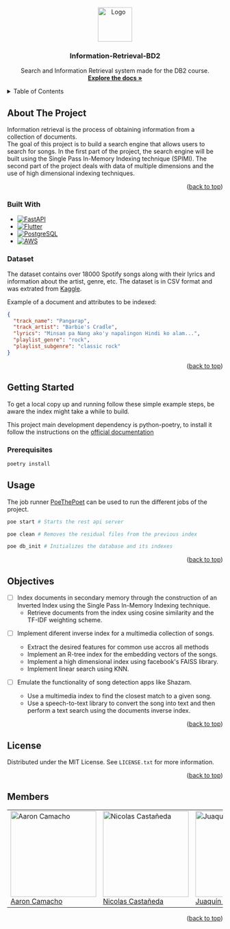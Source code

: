 <!-- Improved compatibility of back to top link -->

<a name="readme-top"></a>

<!-- PROJECT SHIELDS -->
<!-- [![displayed text][displayed image url]][link url] -->

<!-- PROJECT LOGO -->
<br />
<div align="center">
  <a href="https://github.com/Enriquefft/repo_name">
    <img src="images/logo.png" alt="Logo" width="80" height="80">
  </a>

<h3 align="center">Information-Retrieval-BD2</h3>

<p align="center">
    Search and Information Retrieval system made for the DB2 course.
    <br />
    <a href="https://github.com/Enriquefft/Information-Retrieval-BD2/wiki"><strong>Explore the docs »</strong></a>
    <br />
  </p>
</div>

<!-- TABLE OF CONTENTS -->
<details>
  <summary>Table of Contents</summary>
  <ol>
    <li>
      <a href="#about-the-project">About The Project</a>
      <ul>
        <li><a href="#built-with">Built With</a></li>
      </ul>
    </li>
    <li>
      <a href="#getting-started">Getting Started</a>
      <ul>
        <li><a href="#prerequisites">Prerequisites</a></li>
        <li><a href="#installation">Installation</a></li>
      </ul>
    </li>
    <li><a href="#usage">Usage</a></li>
    <li><a href="#roadmap">Roadmap</a></li>
    <li><a href="#contributing">Contributing</a></li>
    <li><a href="#license">License</a></li>
    <li><a href="#contact">Contact</a></li>
    <li><a href="#acknowledgments">Acknowledgments</a></li>
  </ol>
</details>

## About The Project

Information retrieval is the process of obtaining information from a collection
of documents.\
The goal of this project is to build a search engine that allows users to search
for songs. In the first part of the project, the search engine will be built
using the Single Pass In-Memory Indexing technique (SPIMI). The second part of
the project deals with data of multiple dimensions and the use of high
dimensional indexing techniques.

<p align="right">(<a href="#readme-top">back to top</a>)</p>

### Built With

- [![FastAPI][FastAPI]][FastAPI-url]
- [![Flutter][Flutter]][Futter-url]
- [![PostgreSQL][PostgreSQL]][PostgreSQL-url]
- [![AWS][AWS]][AWS-url]

### Dataset

The dataset contains over 18000 Spotify songs along with their lyrics and
information about the artist, genre, etc. The dataset is in CSV format and was
extrated from
[Kaggle](https://www.kaggle.com/imuhammad/audio-features-and-lyrics-of-spotify-songs).

Example of a document and attributes to be indexed:

```json
{
  "track_name": "Pangarap",
  "track_artist": "Barbie's Cradle",
  "lyrics": "Minsan pa Nang ako'y napalingon Hindi ko alam...",
  "playlist_genre": "rock",
  "playlist_subgenre": "classic rock"
}
```

<p align="right">(<a href="#readme-top">back to top</a>)</p>

<!-- GETTING STARTED -->

## Getting Started

To get a local copy up and running follow these simple example steps, be aware
the index might take a while to build.

This project main development dependency is python-poetry, to install it follow
the instructions on the
[official documentation](https://python-poetry.org/docs/#installation)

### Prerequisites

```sh
poetry install
```

<!-- USAGE EXAMPLES -->

## Usage

<!-- poe the poet-->

The job runner [PoeThePoet](https://poethepoet.natn.io/) can be used to run the
different jobs of the project.

```sh
poe start # Starts the rest api server
```

```sh
poe clean # Removes the residual files from the previous index
```

```sh
poe db_init # Initializes the database and its indexes
```

<p align="right">(<a href="#readme-top">back to top</a>)</p>

<!-- OBJECTIVES -->

## Objectives

- [ ] Index documents in secondary memory through the construction of an
      Inverted Index using the Single Pass In-Memory Indexing technique.
  - Retrieve documents from the index using cosine similarity and the TF-IDF
    weighting scheme.

<!-- Sound -->

- [ ] Implement diferent inverse index for a multimedia collection of songs.

  - Extract the desired features for common use accros all methods
  - Implement an R-tree index for the embedding vectors of the songs.
  - Implement a high dimensional index using facebook's FAISS library.
  - Implement linear search using KNN.

- [ ] Emulate the functionality of song detection apps like Shazam.
  - Use a multimedia index to find the closest match to a given song.
  - Use a speech-to-text library to convert the song into text and then perform
    a text search using the documents inverse index.

<p align="right">(<a href="#readme-top">back to top</a>)</p>



## License

Distributed under the MIT License. See `LICENSE.txt` for more information.

<p align="right">(<a href="#readme-top">back to top</a>)</p>

<!-- MEMBERS -->

## Members

<table>
 <tr>
   <td>
     <img src="https://avatars.githubusercontent.com/u/102536323?s=400&v=4" alt="Aaron Camacho" width="200"/>
     <br/>
     <a href="https://github.com/AaronCS25">Aaron Camacho</a>
   </td>
   <td>
     <img src="https://avatars.githubusercontent.com/u/102196795?v=4" alt="Nicolas Castañeda" width="200"/>
     <br/>
     <a href="https://github.com/nicolas-castaneda">Nicolas Castañeda</a>
   </td>
   <td>
     <img src="https://avatars.githubusercontent.com/u/83974317?v=4" alt="Juaquín Remon" width="200"/>
     <br/>
     <a href="https://github.com/juaquin456">Juaquín Remon</a>
   </td>
   <td>
     <img src="https://avatars.githubusercontent.com/u/60308719?v=4" alt="Enrique Flores" width="200"/>
     <br/>
     <a href="https://github.com/Usuario_Autor_4">Enrique Flores</a>
   </td>
   <td>
     <img src="https://avatars.githubusercontent.com/u/83974266?s=400&u=f9e6664839a841ae781d3932ca156316ab35ea03&v=4" alt="Renato Cernades" width="200"/>
     <br/>
     <a href="https://github.com/RenatoCernades0107">Renato Cernades</a>
   </td>
 </tr>
</table>

<p align="right">(<a href="#readme-top">back to top</a>)</p>

<!-- MARKDOWN LINKS & IMAGES -->
<!-- https://www.markdownguide.org/basic-syntax/#reference-style-links -->

[license-shield]: https://img.shields.io/github/license/github_username/repo_name.svg?style=for-the-badge
[license-url]: https://github.com/github_username/repo_name/blob/master/LICENSE.txt
[product-screenshot]: images/screenshot.png

<!-- Technologies -->

[FastAPI]: https://img.shields.io/badge/FastAPI-005571?style=for-the-badge&logo=fastapi
[FastAPI-url]: https://fastapi.tiangolo.com/
[Flutter]: https://img.shields.io/badge/Flutter-%2302569B.svg?style=for-the-badge&logo=Flutter&logoColor=white
[Futter-url]: https://flutter.dev/
[PostgreSQL]: https://img.shields.io/badge/PostgreSQL-316192?style=for-the-badge&logo=postgresql&logoColor=white
[PostgreSQL-url]: https://www.postgresql.org/
[AWS]: https://img.shields.io/badge/AWS-%23FF9900.svg?style=for-the-badge&logo=amazon-aws&logoColor=white
[AWS-url]: https://aws.amazon.com/
